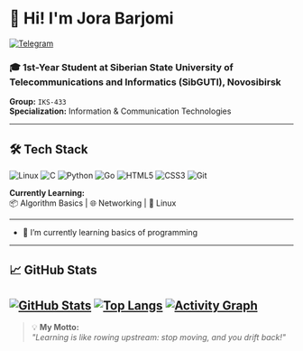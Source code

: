 # 👋 Hi! I'm Jora Barjomi 
[![Telegram](https://img.shields.io/badge/-Telegram-26A5E4?logo=telegram)](https://t.me/JoraBarjomi)  
### 🎓 1st-Year Student at Siberian State University of Telecommunications and Informatics (SibGUTI), Novosibirsk  
**Group:** `IKS-433`  
**Specialization:** Information & Communication Technologies  

---

## 🛠️ **Tech Stack**  
![Linux](https://img.shields.io/badge/-Linux-FCC624?logo=linux&logoColor=black)
![C](https://img.shields.io/badge/-C-A8B9CC?logo=c&logoColor=white)
![Python](https://img.shields.io/badge/-Python-3776AB?logo=python&logoColor=white)
![Go](https://img.shields.io/badge/-Go-00ADD8?logo=go&logoColor=white)
![HTML5](https://img.shields.io/badge/-HTML-E34F26?logo=html5&logoColor=white)
![CSS3](https://img.shields.io/badge/-CSS-1572B6?logo=css3&logoColor=white)
![Git](https://img.shields.io/badge/-Git-F05032?logo=git&logoColor=white)

**Currently Learning:**  
📦 Algorithm Basics | 🌐 Networking | 🐧 Linux  

---

- 🌱 I’m currently learning basics of programming

---

## 📈 **GitHub Stats**  
[![GitHub Stats](https://github-readme-stats.vercel.app/api?username=JoraBarjomi&show_icons=true&theme=radical)](https://github.com/anuraghazra/github-readme-stats)
[![Top Langs](https://github-readme-stats.vercel.app/api/top-langs/?username=JoraBarjomi&layout=compact&theme=radical)](https://github.com/anuraghazra/github-readme-stats)
[![Activity Graph](https://github-readme-activity-graph.vercel.app/graph?username=JoraBarjomi&theme=github)](https://github.com/Ashutosh00710/github-readme-activity-graph)
---

> 💡 **My Motto:**  
> *"Learning is like rowing upstream: stop moving, and you drift back!"*  
